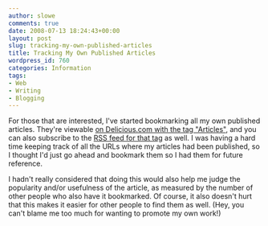 ```yaml
---
author: slowe
comments: true
date: 2008-07-13 18:24:43+00:00
layout: post
slug: tracking-my-own-published-articles
title: Tracking My Own Published Articles
wordpress_id: 760
categories: Information
tags:
- Web
- Writing
- Blogging
---
```


For those that are interested, I've started bookmarking all my own published articles. They're viewable [on Delicious.com with the tag "Articles"](http://delicious.com/slowe/Articles), and you can also subscribe to the [RSS feed for that tag](http://feeds.delicious.com/v2/rss/slowe/Articles) as well. I was having a hard time keeping track of all the URLs where my articles had been published, so I thought I'd just go ahead and bookmark them so I had them for future reference.

I hadn't really considered that doing this would also help me judge the popularity and/or usefulness of the article, as measured by the number of other people who also have it bookmarked. Of course, it also doesn't hurt that this makes it easier for other people to find them as well. (Hey, you can't blame me too much for wanting to promote my own work!)
